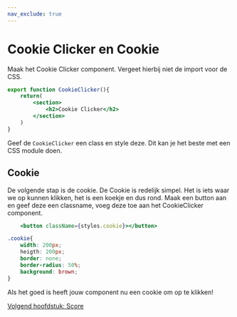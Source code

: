 ```yaml
---
nav_exclude: true
---
```

# Cookie Clicker en Cookie

Maak het Cookie Clicker component. Vergeet hierbij niet de import voor de CSS.

```jsx
export function CookieClicker(){
    return(
        <section>
            <h2>Cookie Clicker</h2>
        </section>
    )
}
```

Geef de `CookieClicker` een class en style deze. Dit kan je het beste met een CSS module doen.


## Cookie
De volgende stap is de cookie. De Cookie is redelijk simpel. Het is iets waar we op kunnen klikken, het is een koekje en dus rond.
Maak een button aan en geef deze een classname, voeg deze toe aan het CookieClicker component.

```jsx
    <button className={styles.cookie}></button>
```

```css
.cookie{
    width: 200px;
    heigth: 200px;
    border: none;
    border-radius: 50%;
    background: brown;
}
```
Als het goed is heeft jouw component nu een cookie om op te klikken!

[Volgend hoofdstuk: Score](3Score)